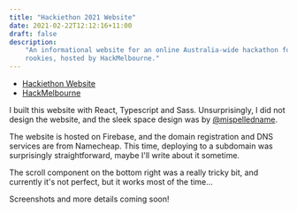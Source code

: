 ```yaml
---
title: "Hackiethon 2021 Website"
date: 2021-02-22T12:12:16+11:00
draft: false
description:
    "An informational website for an online Australia-wide hackathon for
    rookies, hosted by HackMelbourne."
---
```


* [Hackiethon Website](https://hackiethon.hackmelb.org)
* [HackMelbourne](https://hackmelb.org)

I built this website with React, Typescript and Sass. Unsurprisingly, I did
not design the website, and the sleek space design was by
[@mispelledname](https://github.com/mispelledname).

The website is hosted on Firebase, and the domain registration and DNS
services are from Namecheap. This time, deploying to a subdomain was
surprisingly straightforward, maybe I'll write about it sometime.

The scroll component on the bottom right was a really tricky bit, and currently
it's not perfect, but it works most of the time...

Screenshots and more details coming soon!
